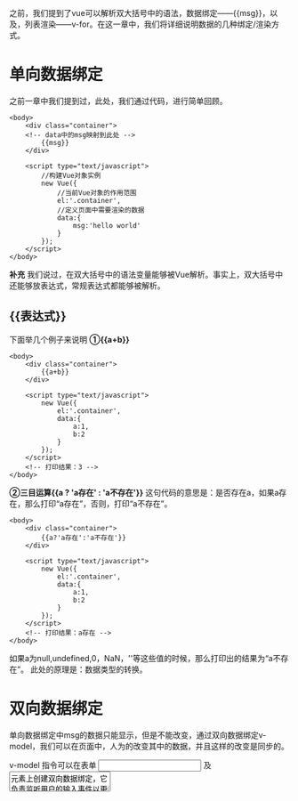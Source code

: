 之前，我们提到了vue可以解析双大括号中的语法，数据绑定——{{msg}}，以及，列表渲染——v-for。在这一章中，我们将详细说明数据的几种绑定/渲染方式。

# 单向数据绑定

之前一章中我们提到过，此处，我们通过代码，进行简单回顾。

```vue
<body>
    <div class="container">
    <!-- data中的msg映射到此处 -->
        {{msg}}
    </div>

    <script type="text/javascript">
        //构建Vue对象实例
        new Vue({
            //当前Vue对象的作用范围
            el:'.container',
            //定义页面中需要渲染的数据
            data:{
                msg:'hello world'
            }
        });
    </script>
</body>
```

**补充**
我们说过，在双大括号中的语法变量能够被Vue解析。事实上，双大括号中还能够放表达式，常规表达式都能够被解析。

## {{表达式}}

下面举几个例子来说明
**①{{a+b}}**

```vue
<body>
    <div class="container">
        {{a+b}}
    </div>

    <script type="text/javascript">
        new Vue({
            el:'.container',
            data:{
                a:1,
                b:2
            }
        });
    </script>
    <!-- 打印结果：3 -->
</body>
```

**②三目运算{{a ? 'a存在' : 'a不存在'}}**
这句代码的意思是：是否存在a，如果a存在，那么打印“a存在”，否则，打印“a不存在”。

```vue
<body>
    <div class="container">
        {{a?'a存在':'a不存在'}}
    </div>

    <script type="text/javascript">
        new Vue({
            el:'.container',
            data:{
                a:1,
                b:2
            }
        });
    </script>
    <!-- 打印结果：a存在 -->
</body>
```

如果a为null,undefined,0，NaN，''等这些值的时候，那么打印出的结果为“a不存在”。
此处的原理是：数据类型的转换。

# 双向数据绑定

单向数据绑定中msg的数据只能显示，但是不能改变，通过双向数据绑定v-model，我们可以在页面中，人为的改变其中的数据，并且这样的改变是同步的。

v-model 指令可以在表单 <input> 及 <textarea> 元素上创建双向数据绑定，它负责监听用户的输入事件以更新数据。
在v-model中，写入你要绑定的值的模型。
比如，我们要改变页面中msg显示的hello world，那么我们就可以这样写，v-model="msg"。

我们要记住，**只有**表单元素<input>及<textarea> 元素可以进行双向数据绑定。

下面通过具体例子来说明：

```vue
<body>
    <div class="container">
        <p>{{msg}}</p>
        <!-- 
            双向数据绑定
            这里，我们通过input表单，来获取用户输入的值
            用v-model绑定模型
        -->
        <input type="text" v-model="msg">
    </div>

    <script type="text/javascript">
        new Vue({
            el:'.container',
            data:{
                msg:'hello world'
            }
        });
    </script>
</body>
```

这里我们要理清思路：div中{{msg}}的值，是从我们构建的Vue对象中的data中寻找到的。也就是说：我们可以改变表单元素的值，这个值会去改变data中msg的值，然后data中msg的值改变之后，上面div中{{msg}}的值也会发生改变。所以这种形式，我们称为双向数据绑定。

# 列表渲染

v-for,列表渲染之前也提到过，它是根据一组数组的选项列表进行渲染。
下面我们通过简单的代码例子来回顾

```vue
<body>
    <div class="container">
        <ul>
            <!-- 
                在li中通过v-for指令，来遍历data中，arrList中的数据
                自定义一个数据迭代的别名arr,并且arr能够遍历arrList中的数据
                通过双大括号，将arr中的值输入在内
             -->
            <li v-for="arr in arrList">{{arr}}</li>
        </ul>
    </div>

    <script type="text/javascript">
        new Vue({
            el:'.container',
            data:{
                arrList:['terry','larry']
            }
        });
    </script>
<!-- 打印结果：以列表的形式打印出terry,larry -->
</body>
```

# 条件渲染

条件渲染的表达式的返回值是“布尔类型”，并且与if-else循环语句相似。
下面来看一下几种条件渲染的指令：

## v-if

v-if指令中的值可以是我们自己定义在data中的值或者表达式。
表达式，如:"Math.random() > 0.5"，这种返回值为布尔类型的就可以。
如果返回值为“true”,那么v-if中的内容会被显示;反之，它不会被显示。

下面来测试一下：

```vue
<body>
    <div class="container">
    <!-- 如果data中的user存在，对应返回p标签中的内容 -->
        <p v-if="user">欢迎您</p>
    </div>

    <script type="text/javascript">
        new Vue({
            el:'.container',
            data:{
                user:'user',//打印结果：欢迎您
                /*
                user:'',//打印结果：什么都打印不出来
                当user为null,undefined,0，NaN，''等这些值的时候，都打印不出来
                */
            }
        });
    </script>
</body>
```

## v-else

v-else必须与v-if或者v-else-if配合使用，否则它将不会被识别。
它的意思是，如果v-if的返回值为“false”，那么它将显示v-else中的内容。

下面我们来测试一下：

```vue
<body>
    <div class="container">
        <p v-if="user">欢迎您</p>
        <p v-else>您未登陆</p>
    </div>

    <script type="text/javascript">
        new Vue({
            el:'.container',
            data:{
                user:'',
            }
        });
    </script>
    <!-- 打印结果：您未登陆 -->
</body>
```

## v-else-if

v-else-if，充当v-if的“else-if”部分，可连续使用。
它也必须紧跟在v-if之后，无法单独使用。

下面测试一下：

```vue
<body>
    <div class="container">
        <p v-if="type === 'A'">A</p>
        <p v-else-if="type === 'B'">B</p>
        <p v-else-if="type === 'C'"> C</p>
        <p v-else>Not A/B/C</p>
    </div>

    <script type="text/javascript">
        new Vue({
            el:'.container',
            data:{
                type:'B'
            }
        });
    </script>
    <!-- 打印结果：B -->
</body>
```

## v-show

v-show的返回值也为布尔类型，它用来控制代码所示的视图是否显示。
但与v-if不同的是：带有 v-show 的元素始终会被渲染并保留在DOM中，只是改变css中的display属性。

下面来测试一下：

```vue
<body>
    <div class="container">
        <p v-show="isShow">显示</p>
        <!-- isShow是条件渲染的一个属性，所以是一个变量，放在data中 -->
    </div>

    <script type="text/javascript">
        new Vue({
            el:'.container',
            data:{
                isShow:false
                /*v-show意味着是否显示，属性为假，因此不会显示
                如果 isShow:true,则会显示*/
            }
        });
    </script>
    <!-- 无打印结果 -->
</body>
```

下面引用一段官方文档中的关于v-if与v-show区别的话。
**v-if vs v-show**
v-if 是“真正”的条件渲染，因为它会确保在切换过程中条件块内的事件监听器和子组件适当地被销毁和重建。

v-if 也是惰性的：如果在初始渲染时条件为假，则什么也不做——直到条件第一次变为真时，才会开始渲染条件块。

相比之下，v-show 就简单得多——不管初始条件是什么，元素总是会被渲染，并且只是简单地基于 CSS 进行切换。

一般来说，v-if 有更高的切换开销，而 v-show 有更高的初始渲染开销。因此，如果需要非常频繁地切换，则使用 v-show 较好；如果在运行时条件很少改变，则使用 v-if 较好。

# 属性渲染

我们先来看一下以下代码

```vue
<body>
    <div class="container">
        <!-- 怎么显示data中title的值 -->
        <button>按钮</button>
    </div>

    <script type="text/javascript">
        new Vue({
            el:'.container',
            data:{
                //随便定义的值
                title:'this is title'
            },
        });
    </script>
</body>
```

此时，我们有一个问题：如何让data中title的值显示到button中？
原先我们是这么写的：

`<button title="button">按钮</button>`
让title的值在鼠标悬停到button上时，作为提示显示出来。
但这并不是我们所期望的，我们希望悬停时显示的值不是写死的。

这时，我们可以用v-bind来给它绑定属性。
v-bind可以动态地绑定一个或多个特性，或一个组件prop到表达式（prop之后会在组件中讲到）。
它的语法形式是这样的：v-bind:属性名="(定义在data中的)变量"

所以上面的代码可以这样变一下：

```vue
<!-- v-bind动态的绑定(vue中的)属性title -->
<button v-bind:title="title">按钮</button>
<!-- 
 简写
<button :title="title">按钮</button>
-->
```

当然，它还可以其他特性：
**1)样式属性的绑定（通过style）**
（事件的绑定内容在下一章节会有）
以下面代码为例：

```vue
<body>
    <div class="container">
        <!-- 目标：当我们点击p标签，字体变色 -->
        <!-- 属性的绑定用v-bind
            为样式绑定属性，我们可以用v-bind:style="",
            简写 :style=""
         -->
         <!-- 直接写对象，对象中由键值对组成,{样式的属性名:样式的属性值}
               样式的属性值，必须在vue对象中的data中获取
               事件的绑定用v-on: 简写@ ，方法定义在methods中
         -->
        <p :style="{color:fontColor}" @click="scale">{{msg}}</p>
    </div>

    <script type="text/javascript">
        new Vue({
            el:'.container',
            data:{
                msg:'click me',
                fontColor:'#666'
            },
            methods:{
                // 当我们点击p标签，字体变色
                scale(){
                    this.fontColor='orange';
                }
            }
        });
    </script>
</body>
```

**2)样式属性的绑定（通过class）**

```vue
<body>
    <style type="text/css">
        .block {
            background-color: orange;
            color: #fff;
            border-radius: 3px;
        }
        .aaa {
              padding: .5em 1em;
        }
        .bbb {
              border:2px solid pink;
        }
        .ccc {
            font-weight: bold;
            font-size: 24px;
        }
    </style>
    
    <div class="container">
        <!-- 第一种： 只有一个class-->
        <!-- 在class中的取值就为一个变量
            isBlock为布尔类型的值
            如果，isBlock为true，那么class的取值为block
            如果，isBlock为false，那么class的取值就不为block
            这种写法一定要在style标签中定义block样式
         -->
        <p v-bind:class="{block:isBlock}">{{msg}}</p>
        <!-- 第二种： 有多个class-->
        <!-- 用中括号将多个class包裹，每个class之间用逗号分隔，相当于数组 -->
        <!-- {block:isBlock}：如果isBlock为true，返回值为block 
             'aaa'：用引号引起来，相当于字符串，不会被解析，原样输出
              className：没有单引号，是一个变量，访问data中的className
              class="ccc"：常规css样式
        -->
        <p v-bind:class="[{block:isBlock},'aaa',className]" class="ccc">{{msg}}</p>
    </div>

    <script type="text/javascript">
        new Vue({
            el:'.container',
            data:{
                msg:'click me',
                isBlock:true,
                // 定义一个样式为bbb
                className:'bbb',
            }
        });
    </script>
</body>
```

**3)style样式属性中传入对象**

```vue
<body>
    <div class="container">
        <!-- 直接给style属性样式传入对象，并在data中定义 -->
        <!-- 只有一个对象 -->
        <p v-bind:style="styleObj">{{msg}}</p>
        <!-- 有多个对象 -->
        <p v-bind:style="[styleObj,styleObj2]">{{msg}}</p>
    </div>

    <script type="text/javascript">
        new Vue({
            el:'.container',
            data:{
                msg:'click me',
                // 给style属性传入的对象
                // 相当于将css的样式规则写在js中
                styleObj:{
                    /*由于是一个对象，
                      当属性名为普通字符串的时候不需要加引号，
                      当属性名为特殊写法时，如background-color，要加引号
                    */
                    'background-color':'pink',
                      'color':'#fff',
                      'padding':'.5em 1em'
                },
                styleObj2:{
                      'border-radius':'10px'
                }
            }
        });
    </script>
</body>
```

------

此处讲解的只是基础内容，如果想要详细了解，可以查看Vue.js官方教程文档：<https://cn.vuejs.org/v2/guide/>